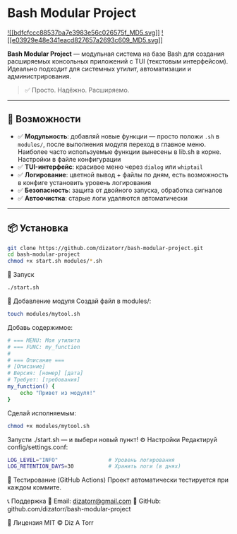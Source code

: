 # Bash Modular Project

[![[bdfcfccc88537ba7e3983e56c026575f_MD5.svg]]](LICENSE)
[![[e03929e48e341eacd827657a2693c609_MD5.svg]]](https://www.gnu.org/software/bash/)

**Bash Modular Project** — модульная система на базе Bash для создания расширяемых консольных приложений с TUI (текстовым интерфейсом). Идеально подходит для системных утилит, автоматизации и администрирования.

> ✅ Просто. Надёжно. Расширяемо.

---

## 🔧 Возможности

- ✅ **Модульность**: добавляй новые функции — просто положи `.sh` в `modules/`, после выполнения модуля переход в главное меню. Наиболее часто используемые функции вынесены в lib.sh в корне. Настройки в файле конфигурации
- ✅ **TUI-интерфейс**: красивое меню через `dialog` или `whiptail`
- ✅ **Логирование**: цветной вывод + файлы по дням, есть возможность в конфиге установить уровень логирования
- ✅ **Безопасность**: защита от двойного запуска, обработка сигналов
- ✅ **Автоочистка**: старые логи удаляются автоматически

---

## 📦 Установка

```bash
git clone https://github.com/dizatorr/bash-modular-project.git
cd bash-modular-project
chmod +x start.sh modules/*.sh
```

🚀 Запуск
```bash
./start.sh
```

🧩 Добавление модуля
Создай файл в modules/:
```bash
touch modules/mytool.sh
```

Добавь содержимое:
```bash
# === MENU: Моя утилита
# === FUNC: my_function
#
# === Описание ===
# [Описание]
# Версия: [номер] [дата]
# Требует: [требования]
my_function() {
    echo "Привет из модуля!"
}
```
Сделай исполняемым:
```bash
chmod +x modules/mytool.sh
```

Запусти ./start.sh — и выбери новый пункт!
⚙️ Настройки
Редактируй config/settings.conf:
```bash
LOG_LEVEL="INFO"                # Уровень логирования
LOG_RETENTION_DAYS=30           # Хранить логи (в днях)
```

🧪 Тестирование (GitHub Actions)
Проект автоматически тестируется при каждом коммите.

📞 Поддержка
📧 Email: dizatorr@gmail.com
📁 GitHub: github.com/dizatorr/bash-modular-project

📜 Лицензия
MIT © Diz A Torr

